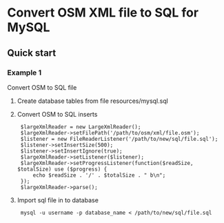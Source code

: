 # Convert OSM XML file to SQL for MySQL


## Quick start

### Example 1
Convert OSM to SQL file
1. Create database tables from file resources/mysql.sql

2. Convert OSM to SQL inserts

        $largeXmlReader = new LargeXmlReader();
        $largeXmlReader->setFilePath('/path/to/osm/xml/file.osm');
        $listener = new FileReaderListener('/path/to/new/sql/file.sql');
        $listener->setInsertSize(500);
        $listener->setInsertIgnore(true);
        $largeXmlReader->setListener($listener);
        $largeXmlReader->setProgressListener(function($readSize, $totalSize) use ($progress) {
            echo $readSize . '/' . $totalSize . " b\n";
        });
        $largeXmlReader->parse();

3. Import sql file in to database

        mysql -u username -p database_name < /path/to/new/sql/file.sql

